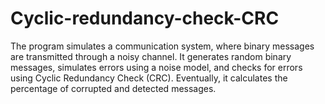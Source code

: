# Cyclic-redundancy-check-CRC

The program simulates a communication system, where binary messages are transmitted through a noisy channel. It generates random binary messages, simulates errors using a noise model, and checks for errors using Cyclic Redundancy Check (CRC). Eventually, it calculates the percentage of corrupted and detected messages.
